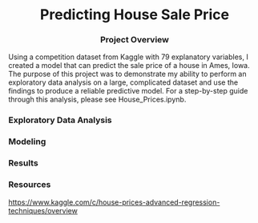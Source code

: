 # <div align="center">Predicting House Sale Price</div>

### <div align="center">Project Overview</div>
Using a competition dataset from Kaggle with 79 explanatory variables, I created a model that can predict the sale price of a house in Ames, Iowa. The purpose of this project was to demonstrate my ability to perform an exploratory data analysis on a large, complicated dataset and use the findings to produce a reliable predictive model. For a step-by-step guide through this analysis, please see House_Prices.ipynb.

### Exploratory Data Analysis

### Modeling

### Results

### Resources
https://www.kaggle.com/c/house-prices-advanced-regression-techniques/overview
